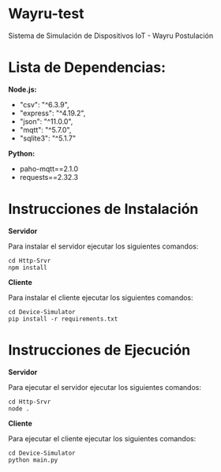# Wayru-test
Sistema de Simulación de Dispositivos IoT - Wayru Postulación

# Lista de Dependencias:
**Node.js:**
- "csv": "^6.3.9",
- "express": "^4.19.2",
- "json": "^11.0.0",
- "mqtt": "^5.7.0",
- "sqlite3": "^5.1.7"

**Python:**
- paho-mqtt==2.1.0
- requests==2.32.3

# Instrucciones de Instalación
**Servidor**

Para instalar el servidor ejecutar los siguientes comandos:
```shell
cd Http-Srvr
npm install
```
**Cliente**

Para instalar el cliente ejecutar los siguientes comandos:
```shell
cd Device-Simulator
pip install -r requirements.txt
```
 

# Instrucciones de Ejecución
**Servidor**

Para ejecutar el servidor ejecutar los siguientes comandos:
```shell
cd Http-Srvr
node .
```
**Cliente**

Para ejecutar el cliente ejecutar los siguientes comandos:
```shell
cd Device-Simulator
python main.py
```